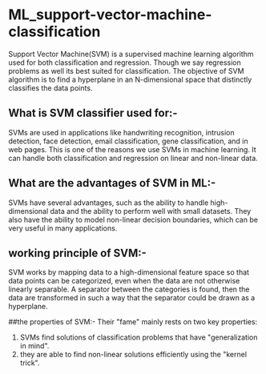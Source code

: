 # ML_support-vector-machine-classification
Support Vector Machine(SVM) is a supervised machine learning algorithm used for both classification and regression. Though we say regression problems as well its best suited for classification. The objective of SVM algorithm is to find a hyperplane in an N-dimensional space that distinctly classifies the data points.

## What is SVM classifier used for:-
SVMs are used in applications like handwriting recognition, intrusion detection, face detection, email classification, gene classification, and in web pages. This is one of the reasons we use SVMs in machine learning. It can handle both classification and regression on linear and non-linear data.

## What are the advantages of SVM in ML:-
SVMs have several advantages, such as the ability to handle high-dimensional data and the ability to perform well with small datasets. They also have the ability to model non-linear decision boundaries, which can be very useful in many applications.

## working principle of SVM:-
SVM works by mapping data to a high-dimensional feature space so that data points can be categorized, even when the data are not otherwise linearly separable. A separator between the categories is found, then the data are transformed in such a way that the separator could be drawn as a hyperplane.

##the properties of SVM:-
Their "fame" mainly rests on two key properties: 

1) SVMs find solutions of classification problems that have "generalization in mind".
2) they are able to find non-linear solutions efficiently using the "kernel trick".
